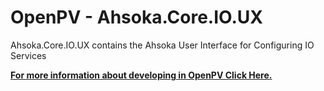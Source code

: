 ﻿# OpenPV - Ahsoka.Core.IO.UX

Ahsoka.Core.IO.UX contains the Ahsoka User Interface for Configuring IO Services

**[For more information about developing in OpenPV Click Here.](https://support.enovationcontrols.com/hc/en-us)**